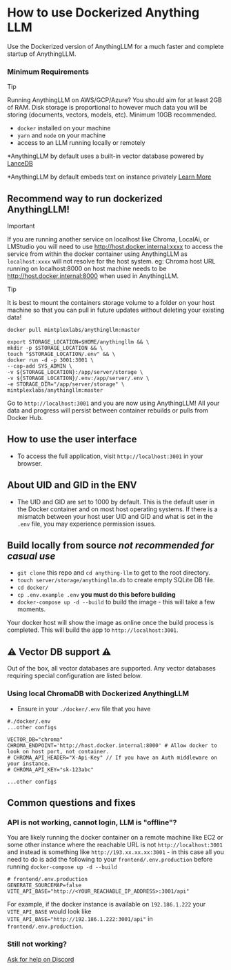 # How to use Dockerized Anything LLM

Use the Dockerized version of AnythingLLM for a much faster and complete startup of AnythingLLM.


### Minimum Requirements
> [!TIP]
> Running AnythingLLM on AWS/GCP/Azure? 
> You should aim for at least 2GB of RAM. Disk storage is proportional to however much data
> you will be storing (documents, vectors, models, etc). Minimum 10GB recommended.

- `docker` installed on your machine
- `yarn` and `node` on your machine
- access to an LLM running locally or remotely

*AnythingLLM by default uses a built-in vector database powered by [LanceDB](https://github.com/lancedb/lancedb)

*AnythingLLM by default embeds text on instance privately [Learn More](../server/storage/models/README.md)

## Recommend way to run dockerized AnythingLLM!
> [!IMPORTANT]
> If you are running another service on localhost like Chroma, LocalAi, or LMStudio
> you will need to use http://host.docker.internal:xxxx to access the service from within
> the docker container using AnythingLLM as `localhost:xxxx` will not resolve for the host system.
> eg: Chroma host URL running on localhost:8000 on host machine needs to be http://host.docker.internal:8000
> when used in AnythingLLM.

> [!TIP]
> It is best to mount the containers storage volume to a folder on your host machine
> so that you can pull in future updates without deleting your existing data!

`docker pull mintplexlabs/anythingllm:master`

```shell
export STORAGE_LOCATION=$HOME/anythingllm && \
mkdir -p $STORAGE_LOCATION && \
touch "$STORAGE_LOCATION/.env" && \
docker run -d -p 3001:3001 \
--cap-add SYS_ADMIN \
-v ${STORAGE_LOCATION}:/app/server/storage \
-v ${STORAGE_LOCATION}/.env:/app/server/.env \
-e STORAGE_DIR="/app/server/storage" \
mintplexlabs/anythingllm:master
```

Go to `http://localhost:3001` and you are now using AnythingLLM! All your data and progress will persist between
container rebuilds or pulls from Docker Hub.

## How to use the user interface
- To access the full application, visit `http://localhost:3001` in your browser.

## About UID and GID in the ENV
- The UID and GID are set to 1000 by default. This is the default user in the Docker container and on most host operating systems. If there is a mismatch between your host user UID and GID and what is set in the `.env` file, you may experience permission issues.

## Build locally from source _not recommended for casual use_
- `git clone` this repo and `cd anything-llm` to get to the root directory.
- `touch server/storage/anythingllm.db` to create empty SQLite DB file.
- `cd docker/`
- `cp .env.example .env` **you must do this before building**
- `docker-compose up -d --build` to build the image - this will take a few moments.

Your docker host will show the image as online once the build process is completed. This will build the app to `http://localhost:3001`.

## ⚠️ Vector DB support ⚠️
Out of the box, all vector databases are supported. Any vector databases requiring special configuration are listed below.

### Using local ChromaDB with Dockerized AnythingLLM
- Ensure in your `./docker/.env` file that you have
```
#./docker/.env
...other configs

VECTOR_DB="chroma"
CHROMA_ENDPOINT='http://host.docker.internal:8000' # Allow docker to look on host port, not container.
# CHROMA_API_HEADER="X-Api-Key" // If you have an Auth middleware on your instance.
# CHROMA_API_KEY="sk-123abc"

...other configs

```

## Common questions and fixes

### API is not working, cannot login, LLM is "offline"?
You are likely running the docker container on a remote machine like EC2 or some other instance where the reachable URL
is not `http://localhost:3001` and instead is something like `http://193.xx.xx.xx:3001` - in this case all you need to do is add the following to your `frontend/.env.production` before running `docker-compose up -d --build`
```
# frontend/.env.production
GENERATE_SOURCEMAP=false
VITE_API_BASE="http://<YOUR_REACHABLE_IP_ADDRESS>:3001/api"
```
For example, if the docker instance is available on `192.186.1.222` your `VITE_API_BASE` would look like `VITE_API_BASE="http://192.186.1.222:3001/api"` in `frontend/.env.production`.

### Still not working?
[Ask for help on Discord](https://discord.gg/6UyHPeGZAC)